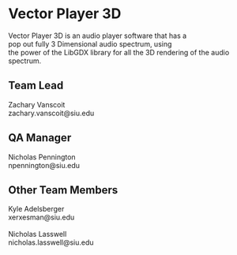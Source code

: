 <h1>Vector Player 3D</h1>
<p>Vector Player 3D is an audio player software that has a <br /> pop out fully 3 Dimensional audio spectrum, using <br /> the power of the LibGDX library for all the 3D rendering of the audio spectrum.</p>

<h2>Team Lead</h2>
<p>Zachary Vanscoit <br /> zachary.vanscoit@siu.edu <br /></p>

<h2>QA Manager</h2>
<p>Nicholas Pennington<br />npennington@siu.edu <br /></p>

<h2>Other Team Members</h2>
<p>Kyle Adelsberger<br />xerxesman@siu.edu <br /><br/>
Nicholas Lasswell<br/>nicholas.lasswell@siu.edu</p>
